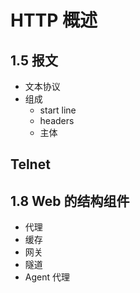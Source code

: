 # HTTP 概述

## 1.5 报文
+ 文本协议
+ 组成
  + start line
  + headers
  + 主体

## Telnet

## 1.8 Web 的结构组件
+ 代理
+ 缓存
+ 网关
+ 隧道
+ Agent 代理

